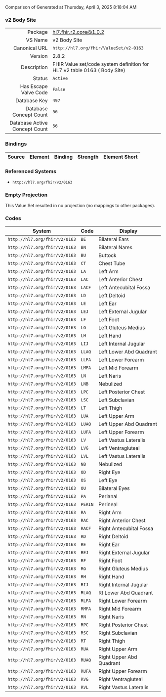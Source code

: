 Comparison of 
Generated at Thursday, April 3, 2025 8:18:04 AM

### v2 Body Site

|      |     |
| ---: | --- |
| Package | hl7.fhir.r2.core@1.0.2 |
| VS Name | v2 Body Site |
| Canonical URL | `http://hl7.org/fhir/ValueSet/v2-0163` |
| Version | 2.8.2 |
| Description | FHIR Value set/code system definition for HL7 v2 table 0163 ( Body Site) |
| Status | `Active` |
| Has Escape Valve Code | `False` |
| Database Key | `497` |
| Database Concept Count | `56` |
| Database Active Concept Count | `56` |
### Bindings

| Source | Element | Binding | Strength | Element Short |
| ------ | ------- | ------- | -------- | ------------- |

### Referenced Systems

* `http://hl7.org/fhir/v2/0163`
### Empty Projection

This Value Set resulted in no projection (no mappings to other packages).

### Codes

| System | Code | Display |
| ------ | ---- | ------- |
| `http://hl7.org/fhir/v2/0163` | `BE` | Bilateral Ears |
| `http://hl7.org/fhir/v2/0163` | `BN` | Bilateral Nares |
| `http://hl7.org/fhir/v2/0163` | `BU` | Buttock |
| `http://hl7.org/fhir/v2/0163` | `CT` | Chest Tube |
| `http://hl7.org/fhir/v2/0163` | `LA` | Left Arm |
| `http://hl7.org/fhir/v2/0163` | `LAC` | Left Anterior Chest |
| `http://hl7.org/fhir/v2/0163` | `LACF` | Left Antecubital Fossa |
| `http://hl7.org/fhir/v2/0163` | `LD` | Left Deltoid |
| `http://hl7.org/fhir/v2/0163` | `LE` | Left Ear |
| `http://hl7.org/fhir/v2/0163` | `LEJ` | Left External Jugular |
| `http://hl7.org/fhir/v2/0163` | `LF` | Left Foot |
| `http://hl7.org/fhir/v2/0163` | `LG` | Left Gluteus Medius |
| `http://hl7.org/fhir/v2/0163` | `LH` | Left Hand |
| `http://hl7.org/fhir/v2/0163` | `LIJ` | Left Internal Jugular |
| `http://hl7.org/fhir/v2/0163` | `LLAQ` | Left Lower Abd Quadrant |
| `http://hl7.org/fhir/v2/0163` | `LLFA` | Left Lower Forearm |
| `http://hl7.org/fhir/v2/0163` | `LMFA` | Left Mid Forearm |
| `http://hl7.org/fhir/v2/0163` | `LN` | Left Naris |
| `http://hl7.org/fhir/v2/0163` | `LNB` | Nebulized |
| `http://hl7.org/fhir/v2/0163` | `LPC` | Left Posterior Chest |
| `http://hl7.org/fhir/v2/0163` | `LSC` | Left Subclavian |
| `http://hl7.org/fhir/v2/0163` | `LT` | Left Thigh |
| `http://hl7.org/fhir/v2/0163` | `LUA` | Left Upper Arm |
| `http://hl7.org/fhir/v2/0163` | `LUAQ` | Left Upper Abd Quadrant |
| `http://hl7.org/fhir/v2/0163` | `LUFA` | Left Upper Forearm |
| `http://hl7.org/fhir/v2/0163` | `LV` | Left Vastus Lateralis |
| `http://hl7.org/fhir/v2/0163` | `LVG` | Left Ventragluteal |
| `http://hl7.org/fhir/v2/0163` | `LVL` | Left Vastus Lateralis |
| `http://hl7.org/fhir/v2/0163` | `NB` | Nebulized |
| `http://hl7.org/fhir/v2/0163` | `OD` | Right Eye |
| `http://hl7.org/fhir/v2/0163` | `OS` | Left Eye |
| `http://hl7.org/fhir/v2/0163` | `OU` | Bilateral Eyes |
| `http://hl7.org/fhir/v2/0163` | `PA` | Perianal |
| `http://hl7.org/fhir/v2/0163` | `PERIN` | Perineal |
| `http://hl7.org/fhir/v2/0163` | `RA` | Right Arm |
| `http://hl7.org/fhir/v2/0163` | `RAC` | Right Anterior Chest |
| `http://hl7.org/fhir/v2/0163` | `RACF` | Right Antecubital Fossa |
| `http://hl7.org/fhir/v2/0163` | `RD` | Right Deltoid |
| `http://hl7.org/fhir/v2/0163` | `RE` | Right Ear |
| `http://hl7.org/fhir/v2/0163` | `REJ` | Right External Jugular |
| `http://hl7.org/fhir/v2/0163` | `RF` | Right Foot |
| `http://hl7.org/fhir/v2/0163` | `RG` | Right Gluteus Medius |
| `http://hl7.org/fhir/v2/0163` | `RH` | Right Hand |
| `http://hl7.org/fhir/v2/0163` | `RIJ` | Right Internal Jugular |
| `http://hl7.org/fhir/v2/0163` | `RLAQ` | Rt Lower Abd Quadrant |
| `http://hl7.org/fhir/v2/0163` | `RLFA` | Right Lower Forearm |
| `http://hl7.org/fhir/v2/0163` | `RMFA` | Right Mid Forearm |
| `http://hl7.org/fhir/v2/0163` | `RN` | Right Naris |
| `http://hl7.org/fhir/v2/0163` | `RPC` | Right Posterior Chest |
| `http://hl7.org/fhir/v2/0163` | `RSC` | Right Subclavian |
| `http://hl7.org/fhir/v2/0163` | `RT` | Right Thigh |
| `http://hl7.org/fhir/v2/0163` | `RUA` | Right Upper Arm |
| `http://hl7.org/fhir/v2/0163` | `RUAQ` | Right Upper Abd Quadrant |
| `http://hl7.org/fhir/v2/0163` | `RUFA` | Right Upper Forearm |
| `http://hl7.org/fhir/v2/0163` | `RVG` | Right Ventragluteal |
| `http://hl7.org/fhir/v2/0163` | `RVL` | Right Vastus Lateralis |
